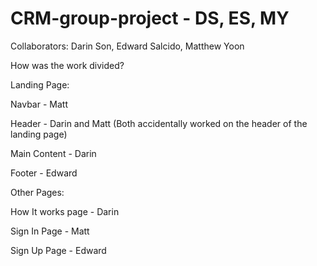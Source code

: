 # CRM-group-project - DS, ES, MY

Collaborators: Darin Son, Edward Salcido, Matthew Yoon

How was the work divided?

Landing Page:

Navbar - Matt

Header - Darin and Matt (Both accidentally worked on the header of the landing page)

Main Content - Darin

Footer - Edward


Other Pages:

How It works page - Darin

Sign In Page - Matt

Sign Up Page - Edward
